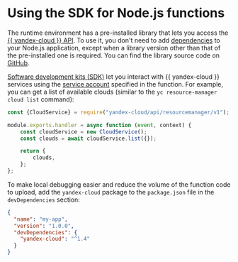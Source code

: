 # Using the SDK for Node.js functions

The runtime environment has a pre-installed library that lets you access the [{{ yandex-cloud }} API](../../../api-design-guide/). To use it, you don't need to add [dependencies](dependencies.md) to your Node.js application, except when a library version other than that of the pre-installed one is required. You can find the library source code on [GitHub](https://github.com/yandex-cloud/nodejs-sdk).

[Software development kits (SDK)](https://en.wikipedia.org/wiki/SDK) let you interact with {{ yandex-cloud }} services using the [service account](../../operations/function-sa.md) specified in the function. For example, you can get a list of available clouds (similar to the `yc resource-manager cloud list` command):

```js
const {CloudService} = require("yandex-cloud/api/resourcemanager/v1");

module.exports.handler = async function (event, context) {
    const cloudService = new CloudService();
    const clouds = await cloudService.list({});

    return {
        clouds,
    };
};
```

To make local debugging easier and reduce the volume of the function code to upload, add the `yandex-cloud` package to the `package.json` file in the `devDependencies` section:

```json
{
  "name": "my-app",
  "version": "1.0.0",
  "devDependencies": {
    "yandex-cloud": "^1.4"
  }
}
```

